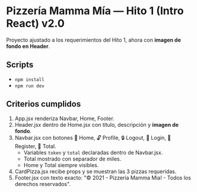 # Pizzería Mamma Mía — Hito 1 (Intro React) v2.0

Proyecto ajustado a los requerimientos del Hito 1, ahora con **imagen de fondo en Header**.

## Scripts
- `npm install`
- `npm run dev`

## Criterios cumplidos
1. App.jsx renderiza Navbar, Home, Footer.
2. Header.jsx dentro de Home.jsx con título, descripción y **imagen de fondo**.
3. Navbar.jsx con botones 🍕 Home, 🔓 Profile, 🔒 Logout, 🔐 Login, 🔐 Register, 🛒 Total.
   - Variables `token` y `total` declaradas dentro de Navbar.jsx.
   - Total mostrado con separador de miles.
   - Home y Total siempre visibles.
4. CardPizza.jsx recibe props y se muestran las 3 pizzas requeridas.
5. Footer.jsx con texto exacto: "© 2021 - Pizzería Mamma Mia! - Todos los derechos reservados".
